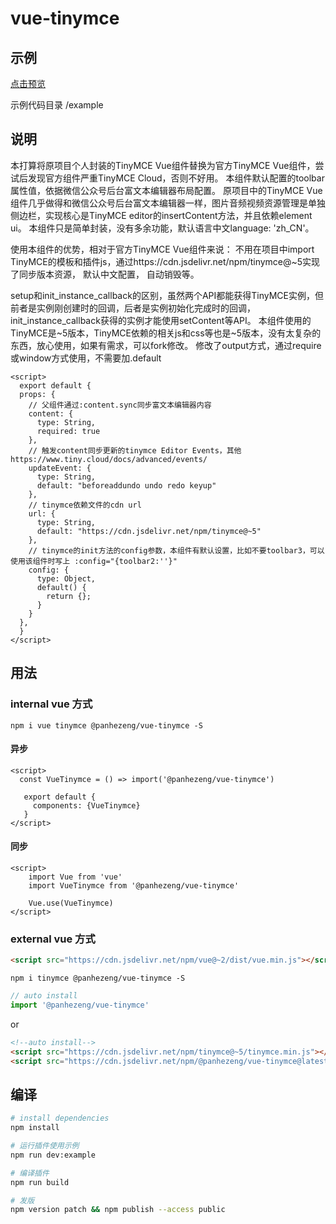 # vue-tinymce

## 示例

[点击预览](https://panhezeng.github.io/vue-tinymce/)

示例代码目录 /example

## 说明

本打算将原项目个人封装的TinyMCE Vue组件替换为官方TinyMCE Vue组件，尝试后发现官方组件严重TinyMCE Cloud，否则不好用。
本组件默认配置的toolbar属性值，依据微信公众号后台富文本编辑器布局配置。
原项目中的TinyMCE Vue组件几乎做得和微信公众号后台富文本编辑器一样，图片音频视频资源管理是单独侧边栏，实现核心是TinyMCE editor的insertContent方法，并且依赖element ui。
本组件只是简单封装，没有多余功能，默认语言中文language: 'zh_CN'。

使用本组件的优势，相对于官方TinyMCE Vue组件来说：
不用在项目中import TinyMCE的模板和插件js，通过https://cdn.jsdelivr.net/npm/tinymce@~5实现了同步版本资源，
默认中文配置，
自动销毁等。

setup和init_instance_callback的区别，虽然两个API都能获得TinyMCE实例，但前者是实例刚创建时的回调，后者是实例初始化完成时的回调，init_instance_callback获得的实例才能使用setContent等API。
本组件使用的TinyMCE是~5版本，TinyMCE依赖的相关js和css等也是~5版本，没有太复杂的东西，放心使用，如果有需求，可以fork修改。
修改了output方式，通过require或window方式使用，不需要加.default
   
```vue
<script>
  export default {
  props: {
    // 父组件通过:content.sync同步富文本编辑器内容
    content: {
      type: String,
      required: true
    },
    // 触发content同步更新的tinymce Editor Events，其他https://www.tiny.cloud/docs/advanced/events/
    updateEvent: {
      type: String,
      default: "beforeaddundo undo redo keyup"
    },
    // tinymce依赖文件的cdn url
    url: {
      type: String,
      default: "https://cdn.jsdelivr.net/npm/tinymce@~5"
    },
    // tinymce的init方法的config参数，本组件有默认设置，比如不要toolbar3，可以使用该组件时写上 :config="{toolbar2:''}"
    config: {
      type: Object,
      default() {
        return {};
      }
    }
  },
  }
</script>  
```

## 用法

### internal vue 方式

`npm i vue tinymce @panhezeng/vue-tinymce -S`

#### 异步
```vue
<script>
  const VueTinymce = () => import('@panhezeng/vue-tinymce')
 
   export default {
     components: {VueTinymce}
   }
</script>
```

#### 同步
```vue
<script>
    import Vue from 'vue'
    import VueTinymce from '@panhezeng/vue-tinymce'

    Vue.use(VueTinymce)
</script>
```

### external vue 方式

```html
<script src="https://cdn.jsdelivr.net/npm/vue@~2/dist/vue.min.js"></script>
```

`npm i tinymce @panhezeng/vue-tinymce -S`

```javascript
// auto install
import '@panhezeng/vue-tinymce'
```
or 
```html
<!--auto install-->
<script src="https://cdn.jsdelivr.net/npm/tinymce@~5/tinymce.min.js"></script>
<script src="https://cdn.jsdelivr.net/npm/@panhezeng/vue-tinymce@latest/dist/vue-tinymce.min.js"></script>
```

## 编译

``` bash
# install dependencies
npm install

# 运行插件使用示例
npm run dev:example

# 编译插件
npm run build

# 发版
npm version patch && npm publish --access public

```

